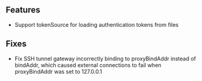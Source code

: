 ## Features

* Support tokenSource for loading authentication tokens from files

## Fixes

* Fix SSH tunnel gateway incorrectly binding to proxyBindAddr instead of bindAddr, which caused external connections to fail when proxyBindAddr was set to 127.0.0.1
